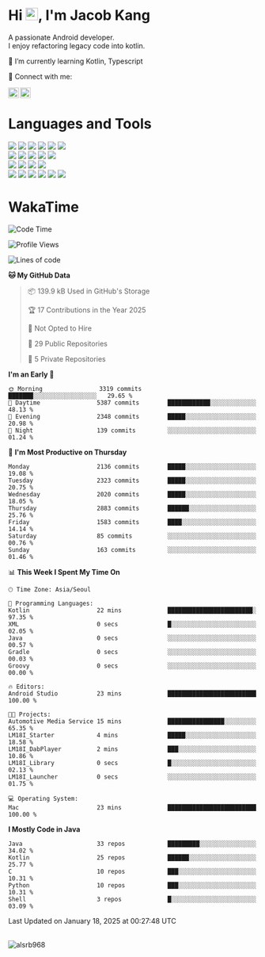 # Hi <img src="https://media.giphy.com/media/hvRJCLFzcasrR4ia7z/giphy.gif" width="25px">, I'm Jacob Kang
A passionate Android developer.
</br>
I enjoy refactoring legacy code into kotlin.

🌱 I’m currently learning Kotlin, Typescript

🤝 Connect with me:

<a href="https://www.linkedin.com/in/minkyu-kang-b7477b1b2/"><img align="left" src="https://raw.githubusercontent.com/yushi1007/yushi1007/main/images/linkedin.svg" alt="Minkyu Kang | LinkedIn" width="21px"/></a>
<a href="https://www.instagram.com/_jacob_kang/"><img align="left" src="https://raw.githubusercontent.com/yushi1007/yushi1007/main/images/instagram.svg" alt="Jacob Kang | Instagram" width="21px"/></a>

</br>

# Languages and Tools

<div align="left">
<img src="https://img.shields.io/badge/java-007396?logo=java&logoColor=white"/>
<img src="https://img.shields.io/badge/kotlin-7F52FF?logo=kotlin&logoColor=white"/>
<img src="https://img.shields.io/badge/python-3776AB?logo=python&logoColor=white"/>
<img src="https://img.shields.io/badge/bash shell-4EAA25?logo=gnubash&logoColor=white"/>
<img src="https://img.shields.io/badge/c-A8B9CC?logo=c&logoColor=white"/>
<img src="https://img.shields.io/badge/c++-00599C?logo=c%2b%2b&logoColor=white"/>
</div>
<div align="left">
<img src="https://img.shields.io/badge/git-F05032?logo=git&logoColor=white"/>
<img src="https://img.shields.io/badge/github-181717?logo=github&logoColor=white"/>
<img src="https://img.shields.io/badge/mysql-4479A1?logo=mysql&logoColor=white"/>
<img src="https://img.shields.io/badge/sqlite-003B57?logo=sqlite&logoColor=white"/>
<img src="https://img.shields.io/badge/amazon AWS-232F3E?logo=amazonaws&logoColor=white"/>
</div>
<div align="left">
<img src="https://img.shields.io/badge/android-3DDC84?logo=android&logoColor=white"/>
<img src="https://img.shields.io/badge/linux-FCC624?logo=linux&logoColor=white"/>
<img src="https://img.shields.io/badge/flask-000000?logo=flask&logoColor=white"/>
<img src="https://img.shields.io/badge/arduino-00979D?logo=arduino&logoColor=white"/>
</div>
<div align="left">
<img src="https://img.shields.io/badge/slack-4A154B?logo=slack&logoColor=white"/>
<img src="https://img.shields.io/badge/notion-000000?logo=notion&logoColor=white"/>
<img src="https://img.shields.io/badge/jira-0052CC?logo=jira&logoColor=white"/>
<img src="https://img.shields.io/badge/postman-FF6C37?logo=postman&logoColor=white"/>
<img src="https://img.shields.io/badge/intellij-000000?logo=intellijidea&logoColor=white"/>
<img src="https://img.shields.io/badge/pycharm-000000?logo=pycharm&logoColor=white"/>
</div>

# WakaTime

<!--START_SECTION:waka-->
![Code Time](http://img.shields.io/badge/Code%20Time-4%2C608%20hrs%207%20mins-blue)

![Profile Views](http://img.shields.io/badge/Profile%20Views-1-blue)

![Lines of code](https://img.shields.io/badge/From%20Hello%20World%20I%27ve%20Written-5.3%20million%20lines%20of%20code-blue)

**🐱 My GitHub Data** 

> 📦 139.9 kB Used in GitHub's Storage 
 > 
> 🏆 17 Contributions in the Year 2025
 > 
> 🚫 Not Opted to Hire
 > 
> 📜 29 Public Repositories 
 > 
> 🔑 5 Private Repositories 
 > 
**I'm an Early 🐤** 

```text
🌞 Morning                3319 commits        ███████░░░░░░░░░░░░░░░░░░   29.65 % 
🌆 Daytime                5387 commits        ████████████░░░░░░░░░░░░░   48.13 % 
🌃 Evening                2348 commits        █████░░░░░░░░░░░░░░░░░░░░   20.98 % 
🌙 Night                  139 commits         ░░░░░░░░░░░░░░░░░░░░░░░░░   01.24 % 
```
📅 **I'm Most Productive on Thursday** 

```text
Monday                   2136 commits        █████░░░░░░░░░░░░░░░░░░░░   19.08 % 
Tuesday                  2323 commits        █████░░░░░░░░░░░░░░░░░░░░   20.75 % 
Wednesday                2020 commits        █████░░░░░░░░░░░░░░░░░░░░   18.05 % 
Thursday                 2883 commits        ██████░░░░░░░░░░░░░░░░░░░   25.76 % 
Friday                   1583 commits        ████░░░░░░░░░░░░░░░░░░░░░   14.14 % 
Saturday                 85 commits          ░░░░░░░░░░░░░░░░░░░░░░░░░   00.76 % 
Sunday                   163 commits         ░░░░░░░░░░░░░░░░░░░░░░░░░   01.46 % 
```


📊 **This Week I Spent My Time On** 

```text
🕑︎ Time Zone: Asia/Seoul

💬 Programming Languages: 
Kotlin                   22 mins             ████████████████████████░   97.35 % 
XML                      0 secs              █░░░░░░░░░░░░░░░░░░░░░░░░   02.05 % 
Java                     0 secs              ░░░░░░░░░░░░░░░░░░░░░░░░░   00.57 % 
Gradle                   0 secs              ░░░░░░░░░░░░░░░░░░░░░░░░░   00.03 % 
Groovy                   0 secs              ░░░░░░░░░░░░░░░░░░░░░░░░░   00.00 % 

🔥 Editors: 
Android Studio           23 mins             █████████████████████████   100.00 % 

🐱‍💻 Projects: 
Automotive Media Service 15 mins             ████████████████░░░░░░░░░   65.35 % 
LM18I_Starter            4 mins              █████░░░░░░░░░░░░░░░░░░░░   18.58 % 
LM18I_DabPlayer          2 mins              ███░░░░░░░░░░░░░░░░░░░░░░   10.86 % 
LM18I_Library            0 secs              █░░░░░░░░░░░░░░░░░░░░░░░░   02.13 % 
LM18I_Launcher           0 secs              ░░░░░░░░░░░░░░░░░░░░░░░░░   01.75 % 

💻 Operating System: 
Mac                      23 mins             █████████████████████████   100.00 % 
```

**I Mostly Code in Java** 

```text
Java                     33 repos            █████████░░░░░░░░░░░░░░░░   34.02 % 
Kotlin                   25 repos            ██████░░░░░░░░░░░░░░░░░░░   25.77 % 
C                        10 repos            ███░░░░░░░░░░░░░░░░░░░░░░   10.31 % 
Python                   10 repos            ███░░░░░░░░░░░░░░░░░░░░░░   10.31 % 
Shell                    3 repos             █░░░░░░░░░░░░░░░░░░░░░░░░   03.09 % 
```




 Last Updated on January 18, 2025 at 00:27:48 UTC
<!--END_SECTION:waka-->

</br>

<div align="left">
<img align="left" src="https://github-readme-stats.vercel.app/api/top-langs?username=alsrb968&show_icons=true&locale=en&layout=compact&theme=dark" alt="alsrb968" />
</div>

